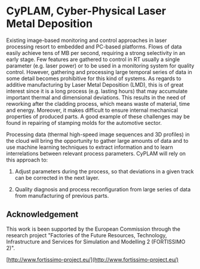 # CyPLAM, Cyber-Physical Laser Metal Deposition

Existing image-based monitoring and control approaches in laser processing
resort to embedded and PC-based platforms. Flows of data easily achieve tens
of MB per second, requiring a strong selectivity in an early stage. Few
features are gathered to control in RT usually a single parameter (e.g. laser
power) or to be used in a monitoring system for quality control. However,
gathering and processing large temporal series of data in some detail becomes
prohibitive for this kind of systems. As regards to additive manufacturing by
Laser Metal Deposition (LMD), this is of great interest since it is a long
process (e.g. lasting hours) that may accumulate important thermal and
dimensional deviations. This results in the need of reworking after the
cladding process, which means waste of material, time and energy. Moreover, it
makes difficult to ensure internal mechanical properties of produced parts. A
good example of these challenges may be found in repairing of stamping molds
for the automotive sector.

Processing data (thermal high-speed image sequences and 3D profiles) in the
cloud will bring the opportunity to gather large amounts of data and to use
machine learning techniques to extract information and to learn interrelations
between relevant process parameters. CyPLAM will rely on this approach to:

1. Adjust parameters during the process, so that deviations in a given track
can be corrected in the next layer.

2. Quality diagnosis and process reconfiguration from large series of data from
manufacturing of previous parts.

## Acknowledgement

This work is been supported by the European Commission through the research
project "Factories of the Future Resources, Technology, Infrastructure and
Services for Simulation and Modelling 2 (FORTISSIMO 2)".
<!-- , FP7-2013-NMP-ICT-FOF - Grant Agreement Nº 609046. -->

[http://www.fortissimo-project.eu/](http://www.fortissimo-project.eu/)
